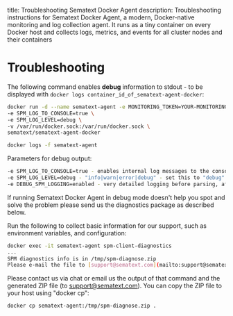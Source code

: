 title: Troubleshooting Sematext Docker Agent
description: Troubleshooting instructions for Sematext Docker Agent, a modern, Docker-native monitoring and log collection agent. It runs as a tiny container on every Docker host and collects logs, metrics, and events for all cluster nodes and their containers

# Troubleshooting

The following command enables **debug** information to stdout - to be
displayed with `docker logs container_id_of_sematext-agent-docker`:

```sh
docker run -d --name sematext-agent -e MONITORING_TOKEN=YOUR-MONITORING_TOKEN \
-e SPM_LOG_TO_CONSOLE=true \
-e SPM_LOG_LEVEL=debug \
-v /var/run/docker.sock:/var/run/docker.sock \
sematext/sematext-agent-docker

docker logs -f sematext-agent
```

Parameters for debug
output:

``` sh
-e SPM_LOG_TO_CONSOLE=true - enables internal log messages to the console. Normally only metrics and errors are logged to the console.
-e SPM_LOG_LEVEL=debug - "info|warn|error|debug" - set this to "debug" to see all messages on console
-e DEBUG_SPM_LOGGING=enabled - very detailed logging before parsing, after parsing, inserts to Logsene, etc. - please activate it only on demand from our support
```

If running Sematext Docker Agent in debug mode doesn't help you spot and
solve the problem please send us the diagnostics package as described
below.

Run the following to collect basic information for our support, such as
environment variables, and configuration:

``` sh
docker exec -it sematext-agent spm-client-diagnostics
...
SPM diagnostics info is in /tmp/spm-diagnose.zip
Please e-mail the file to [support@sematext.com](mailto:support@sematext.com)
```

Please contact us via chat or email us the output of that command and
the generated ZIP file (to support@sematext.com). You can copy the ZIP
file to your host using "docker cp":

``` sh
docker cp sematext-agent:/tmp/spm-diagnose.zip .
```
